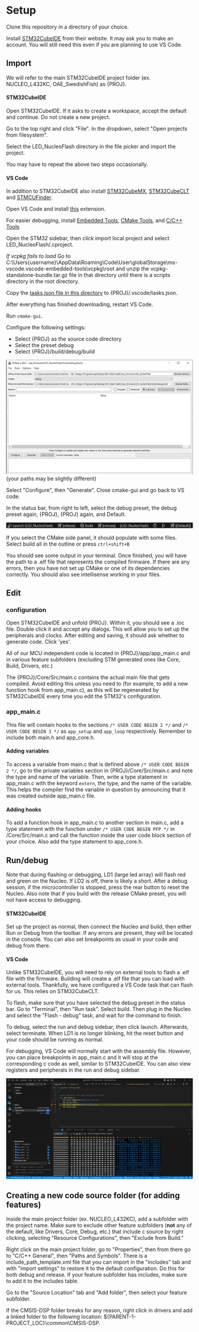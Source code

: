 # Setup

Clone this repository in a directory of your choice.

Install [STM32CubeIDE](https://www.st.com/en/development-tools/stm32cubeide.html) from their website. 
It may ask you to make an account. You will still need this even if you are planning to use VS Code.

## Import

We will refer to the main STM32CubeIDE project folder (ex. NUCLEO_L432KC, OAE_SwedishFish) as {PROJ}.

#### STM32CubeIDE

Open STM32CubeIDE. If it asks to create a workspace, accept the default and continue. Do not create a new project.

Go to the top right and click "File". In the dropdown, select "Open projects from filesystem".

Select the LED_NucleoFlash directory in the file picker and import the project.

You may have to repeat the above two steps occasionally.

#### VS Code

In addition to STM32CubeIDE also install [STM32CubeMX](https://www.st.com/en/development-tools/stm32cubemx.html), [STM32CubeCLT](https://www.st.com/en/development-tools/stm32cubeclt.html) and [STMCUFinder](https://www.st.com/en/development-tools/st-mcu-finder-pc.html).

Open VS Code and install [this](https://marketplace.visualstudio.com/items?itemName=stmicroelectronics.stm32-vscode-extension) extension.

For easier debugging, install [Embedded Tools](https://marketplace.visualstudio.com/items?itemName=ms-vscode.vscode-embedded-tools), [CMake Tools](https://marketplace.visualstudio.com/items?itemName=ms-vscode.cmake-tools), and [C/C++ Tools](https://marketplace.visualstudio.com/items?itemName=ms-vscode.cpptools)

Open the STM32 sidebar, then click import local project and select LED_NucleoFlash/.cproject.

*If vcpkg fails to load* Go to C:\Users\{username}\AppData\Roaming\Code\User\globalStorage\ms-vscode.vscode-embedded-tools\vcpkg\root and unzip the vcpkg-standalone-bundle.tar.gz file in that directory until there is a scripts directory in the root directory.

Copy the [tasks.json file in this directory](tasks.json) to {PROJ}/.vscode/tasks.json.

After everything has finished downloading, restart VS Code.

Run `cmake-gui`.

Configure the following settings:

- Select {PROJ} as the source code directory
- Select the preset debug
- Select {PROJ}/build/debug/build

![Image of example cmake-gui configuration](cmake-gui.png)
(your paths may be slightly different)

Select "Configure", then "Generate". Close cmake-gui and go back to VS code.

In the status bar, from right to left, select the debug preset, the debug preset again, {PROJ}, {PROJ} again, and Default.

![Image of VS Code status bar](vscode-toolbar.png)

If you select the CMake side panel, it should populate with some files. Select build all in the outline or press `ctrl+shift+B`

You should see some output in your terminal. Once finished, you will have the path to a .elf file that represents the compiled firmware. If there are any errors, then you have not set up CMake or one of its dependencies correctly. You should also see intellisense working in your files.

## Edit

### configuration

Open STM32CubeIDE and unfold {PROJ}.
Within it, you should see a .ioc file. Double click it and accept any dialogs. This will allow you to set up the peripherals and clocks. After editing and saving, it should ask whether to generate code. Click 'yes'.

All of our MCU independent code is located in {PROJ}/app/app_main.c and in various feature subfolders (excluding STM generated ones like Core, Build, Drivers, etc.)

The {PROJ}/Core/Src/main.c contains the actual main file that gets compiled. Avoid editing this unless you need to (for example, to add a new function hook from app_main.c), as this will be regenerated by STM32CubeIDE every time you edit the STM32's configuration.

### app_main.c

This file will contain hooks to the sections `/* USER CODE BEGIN 2 */` and `/* USER CODE BEGIN 3 */` as `app_setup` and `app_loop` respectively.
Remember to include both main.h and app_core.h.

#### Adding variables

To access a variable from main.c that is defined above `/* USER CODE BEGIN 2 */`, go to the private variables section in {PROJ}/Core/Src/main.c and note the type and name of the variable. Then, write a type statement in app_main.c with the keyword `extern`, the type, and the name of the variable. This helps the compiler find the variable in question by announcing that it was created outside app_main.c file.

#### Adding hooks

To add a function hook in app_main.c to another section in main.c, add a type statement with the function under `/* USER CODE BEGIN PFP */` in /Core/Src/main.c and call the function inside the user code block section of your choice. Also add the type statement to app_core.h.

## Run/debug

Note that during flashing or debugging, LD1 (large led array) will flash red and green on the Nucleo. If LD2 is off, there is likely a short. After a debug session, if the microcontroller is stopped, press the rear button to reset the Nucleo. Also note that if you build with the release CMake preset, you will not have access to debugging.

#### STM32CubeIDE
Set up the project as normal, then connect the Nucleo and build, then either Run or Debug from the toolbar. If any errors are present, they will be located in the console. You can also set breakpoints as usual in your code and debug from there.

#### VS Code
Unlike STM32CubeIDE, you will need to rely on external tools to flash a .elf file with the firmware. Building will create a .elf file that you can load with external tools. Thankfully, we have configured a VS Code task that can flash for us. This relies on STM32CubeCLT.

To flash, make sure that you have selected the debug preset in the status bar. Go to "Terminal", then "Run task". Select build. Then plug in the Nucleo and select the "Flash - debug" task, and wait for the command to finish.

To debug, select the run and debug sidebar, then click launch. Afterwards, select terminate. When LD1 is no longer blinking, hit the reset button and your code should be running as normal.

For debugging, VS Code will normally start with the assembly file. However, you can place breakpoints in app_main.c and it will stop at the corresponding c code as well, similar to STM32CubeIDE. You can also view registers and peripherals in the run and debug sidebar.

![Image of VS Code debugging](vscode-debugging.png)

## Creating a new code source folder (for adding features)
Inside the main project folder (ex. NUCLEO_L432KC), add a subfolder with the project name. Make sure to exclude other feature subfolders (**not** any of the default, like Drivers, Core, Debug, etc.) that include c source by right clicking, selecting "Resource Configurations", then "Exclude from Build."

Right click on the main project folder, go to "Properties", then from there go to "C/C++ General", then "Paths and Symbols". There is a include_path_template.xml file that you can import in the "includes" tab and with "import settings" to restore it to the default configuration. Do this for both debug and release. If your feature subfolder has includes, make sure to add it to the includes table. 

Go to the "Source Location" tab and "Add folder", then select your feature subfolder.

If the CMSIS-DSP folder breaks for any reason, right click in drivers and add a linked folder to the following location: ${PARENT-1-PROJECT_LOC}\common\CMSIS-DSP.